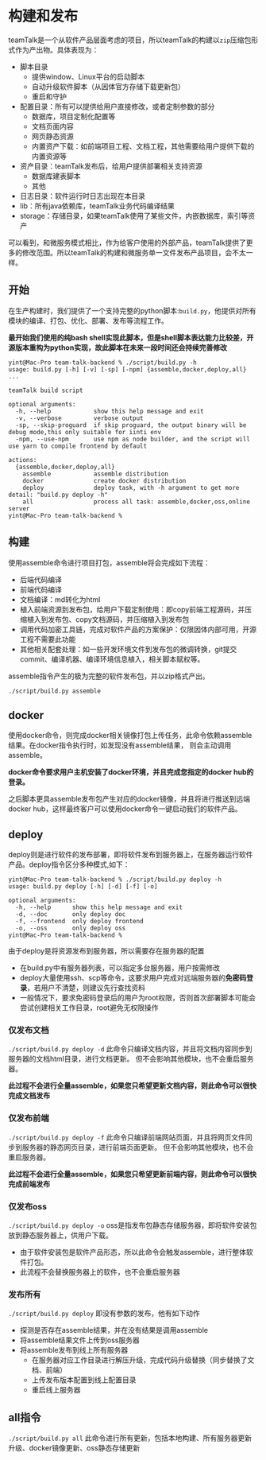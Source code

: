 # 构建和发布
teamTalk是一个从软件产品层面考虑的项目，所以teamTalk的构建以``zip``压缩包形式作为产出物。具体表现为：

- 脚本目录
  - 提供window、Linux平台的启动脚本
  - 自动升级软件脚本（从因体官方存储下载更新包）
  - 重启和守护
- 配置目录：所有可以提供给用户直接修改，或者定制参数的部分
  - 数据库，项目定制化配置等
  - 文档页面内容
  - 网页静态资源
  - 内置资产下载：如前端项目工程、文档工程，其他需要给用户提供下载的内置资源等
- 资产目录：teamTalk发布后，给用户提供部署相关支持资源
  - 数据库建表脚本
  - 其他
- 日志目录：软件运行时日志出现在本目录
- lib：所有java依赖库，teamTalk业务代码编译结果
- storage：存储目录，如果teamTalk使用了某些文件，内嵌数据库，索引等资产

可以看到，和微服务模式相比，作为给客户使用的外部产品，teamTalk提供了更多的修改范围。所以teamTalk的构建和微服务单一文件发布产品项目，会不太一样。

## 开始
在生产构建时，我们提供了一个支持完整的python脚本:``build.py``，他提供对所有模块的编译、打包、优化、部署、发布等流程工作。

**最开始我们使用的纯bash shell实现此脚本，但是shell脚本表达能力比较差，开源版本重构为python实现，故此脚本在未来一段时间还会持续完善修改**
```shell
yint@Mac-Pro team-talk-backend % ./script/build.py -h
usage: build.py [-h] [-v] [-sp] [-npm] {assemble,docker,deploy,all} ...

teamTalk build script

optional arguments:
  -h, --help            show this help message and exit
  -v, --verbose         verbose output
  -sp, --skip-proguard  if skip proguard, the output binary will be debug mode,this only suitable for iinti env
  -npm, --use-npm       use npm as node builder, and the script will use yarn to compile frontend by default

actions:
  {assemble,docker,deploy,all}
    assemble            assemble distribution
    docker              create docker distribution
    deploy              deploy task, with -h argument to get more detail: "build.py deploy -h"
    all                 process all task: assemble,docker,oss,online server
yint@Mac-Pro team-talk-backend % 
```

## 构建
使用assemble命令进行项目打包，assemble将会完成如下流程：

- 后端代码编译
- 前端代码编译
- 文档编译：md转化为html
- 植入前端资源到发布包，给用户下载定制使用：即copy前端工程源码，并压缩植入到发布包、copy文档源码，并压缩植入到发布包
- 调用代码加密工具链，完成对软件产品的方案保护：仅限因体内部可用，开源工程不需要此功能
- 其他相关配套处理：如一些开发环境文件到发布包的微调转换，git提交commit、编译机器、编译环境信息植入，相关脚本赋权等。

assemble指令产生的极为完整的软件发布包，并以zip格式产出。
```shell
./script/build.py assemble
```

## docker
使用docker命令，则完成docker相关镜像打包上传任务，此命令依赖assemble结果。在docker指令执行时，如发现没有assemble结果，
则会主动调用assemble。

**docker命令要求用户主机安装了docker环境，并且完成您指定的docker hub的登录。**

之后脚本更具assemble发布包产生对应的docker镜像，并且将进行推送到远端docker hub，这样最终客户可以使用docker命令一键启动我们的软件产品。


## deploy
deploy则是进行软件的发布部署，即将软件发布到服务器上，在服务器运行软件产品。deploy指令区分多种模式,如下：

```shell
yint@Mac-Pro team-talk-backend % ./script/build.py deploy -h  
usage: build.py deploy [-h] [-d] [-f] [-o]

optional arguments:
  -h, --help      show this help message and exit
  -d, --doc       only deploy doc
  -f, --frontend  only deploy frontend
  -o, --oss       only deploy oss
yint@Mac-Pro team-talk-backend % 
```

由于deploy是将资源发布到服务器，所以需要存在服务器的配置

- 在build.py中有服务器列表，可以指定多台服务器，用户按需修改
- deploy大量使用ssh、scp等命令，这要求用户完成对远端服务器的**免密码登录**，若用户不清楚，则建议先行查找资料
- 一般情况下，要求免密码登录后的用户为root权限，否则首次部署脚本可能会尝试创建相关工作目录，root避免无权限操作

### 仅发布文档
``./script/build.py deploy -d`` 此命令只编译文档内容，并且将文档内容同步到服务器的文档html目录，进行文档更新。
但不会影响其他模块，也不会重启服务器。

**此过程不会进行全量assemble，如果您只希望更新文档内容，则此命令可以很快完成文档发布**
### 仅发布前端
``./script/build.py deploy -f`` 此命令只编译前端网站页面，并且将网页文件同步到服务器的静态网页目录，进行前端页面更新。
但不会影响其他模块，也不会重启服务器。

**此过程不会进行全量assemble，如果您只希望更新前端内容，则此命令可以很快完成前端发布**
### 仅发布oss
``./script/build.py deploy -o`` oss是指发布包静态存储服务器，即将软件安装包放到静态服务器上，供用户下载。

- 由于软件安装包是软件产品形态，所以此命令会触发assemble，进行整体软件打包。
- 此流程不会替换服务器上的软件，也不会重启服务器

### 发布所有
``./script/build.py deploy`` 即没有参数的发布，他有如下动作

- 探测是否存在assemble结果，并在没有结果是调用assemble
- 将assemble结果文件上传到oss服务器
- 将assemble发布到线上所有服务器
  - 在服务器对应工作目录进行解压升级，完成代码升级替换（同步替换了文档、前端）
  - 上传发布版本配置到线上配置目录
  - 重启线上服务器

## all指令
``./script/build.py all`` 此命令进行所有更新，包括本地构建、所有服务器更新升级、docker镜像更新、oss静态存储更新

